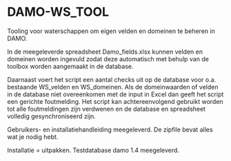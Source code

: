 # DAMO-WS_TOOL
Tooling voor waterschappen om eigen velden en domeinen te beheren in DAMO.

In de meegeleverde spreadsheet Damo_fields.xlsx kunnen velden en domeinen worden ingevuld zodat deze automatisch met behulp van de toolbox worden aangemaakt in de database.

Daarnaast voert het script een aantal checks uit op de database voor o.a. bestaande WS_velden en WS_domeinen. Als de domeinwaarden of velden in de database niet overeenkomen met de input in Excel dan geeft het script een gerichte foutmelding. Het script kan achtereenvolgend gebruikt worden tot alle foutmeldingen zijn verdwenen en de database en spreadsheet volledig gesynchroniseerd zijn.

Gebruikers- en installatiehandleiding meegeleverd. De zipfile bevat alles wat je nodig hebt. 

Installatie = uitpakken. Testdatabase damo 1.4 meegeleverd.
